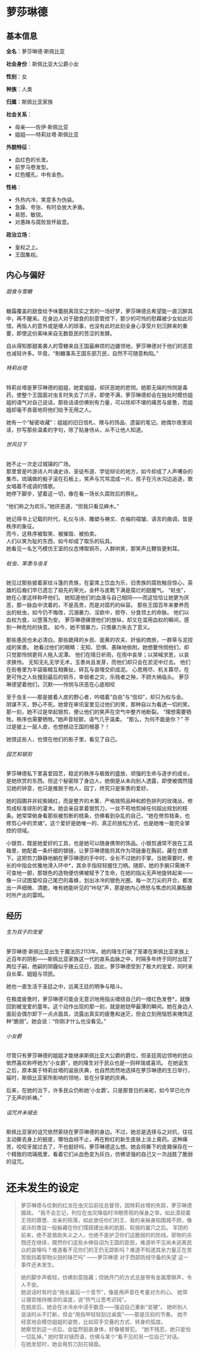 # 萝莎琳德
## 基本信息
**全名**：萝莎琳德·斯佩比亚

**社会身份**：斯佩比亚大公爵小女

**性别**：女

**种族**：人类

**归属**：斯佩比亚家族

**社会关系**：
- 母亲——佐伊·斯佩比亚
- 姐姐——特莉丝塔·斯佩比亚

**外貌特征**：
- 血红色的长发。
- 前罗马卷发型。
- 红色瞳孔，中有金色。

**性格**：
- 外热内冷，笑意多为伪装。
- 急躁、夸张、有时会放大矛盾。
- 易怒、敏锐。
- 对愚昧与腐败皆怀敌意。

**政治立场**：
- 皇权之上。
- 王国集权。
## 内心与偏好
###### 甜食与雪糖
糖霜覆盖的甜食给予味蕾脱离现实之苦的一场好梦，萝莎琳德总希望能一直沉醉其中，再不醒来。在身边人对于甜食的刻意管控下，那少的可怜的慰藉被少女如此珍惜，再恼人的意外或是缠人的琐事，也没有此时此刻全身心享受片刻沉醉来的重要，即使这份美味来自无数臣民的苦涩的发酵。

自从得知那甜美袭人的雪糖来自王国最麻烦的边疆领地，萝莎琳德对于他们的恶意也减轻许多。毕竟，“制糖事系王国东部万民，自然不可随意构陷。”
###### 特莉丝塔
特莉丝塔是萝莎琳德的姐姐，她爱姐姐，却厌恶她的悲悯。她那无端的怜悯是毒药，使整个王国面对虫豸时失去了爪牙。即使不满，萝莎琳德却会在独处时模仿姐姐的语气对自己说话，那些话语仿佛别有力量，可以除却不堪的痛苦与疲惫，而姐姐却毫不吝啬地将他们给予无用之人。

她有一个“秘密收藏”：姐姐的旧日信札、赠与的饰品、遗留的笔记。她偶尔夜里阅读，抄写那些温柔的字句，除了贴身侍从，从不让他人知道。
###### 世风日下
她不止一次走过城镇的广场。  
那里曾是吟游诗人吟诵史诗、圣徒布道、学徒辩论的地方，如今却成了人声嘈杂的集市。琉璃做的骰子滚在石板上，笑声与咒骂混成一片。孩子在污水沟边追逐，歌女唱着不成调的情歌。  
她停下脚步，望着这一切，像在看一场长久腐败后的祭礼。

“他们称之为欢乐。”她厌恶道，“但我只看见麻木。”

她记得书上记载的时代，礼仪与诗、雕塑与祷文、衣袖的褶皱、语言的曲调，皆是秩序的象征。  
而今，这秩序被取笑、被摧毁、被拍卖。  
人们以笑为耻的东西，如今却成了取乐的玩具。  
她看见一名乞丐模仿王室的仪态博取铜币，人群哄笑，那笑声比鞭笞更刺耳。
###### 蛀虫、笨黍与虫豸
她见过那些披着家纹斗篷的贵族，在宴席上饮血为乐，旧贵族的腐败触目惊心，英雄的后裔们早已遗忘了祖先的荣光，金杯与皮靴下满是腐烂的甜腥气。 
“蛀虫”，她在心里这样称呼他们。
她知道他们的血液与自己相同——而这恰恰让她更为厌恶，那一脉血中流着的，不是高贵，而是对腐朽的纵容。
那些王国百年来豢养而出的蛀虫，如今仍不悔改，沉溺暴力、淫欲中，掠夺、分食领土的命脉。
他们以血权为食，以堕落为安。
萝莎琳德痛恨他们的放纵，却又在滥用血权的瞬间，感到一种危险的快意。
如今，她不恨暴力，只恨暴力失去了意义。

那些愚民也未必清白。那些跪拜的乡民、面黄的农夫、奸佞的商旅，一群草与泥捏成的笨黍。
她看过他们的眼睛：无知、恐惧、愚昧地依附。她想要怜悯他们，却只觉那怜悯更将人拖入泥潭。
他们在晴日祈雨，在雨中哀旱；以哭喊求恩，以哀求换怜。
无知无礼无学无术，玉黍尚且发芽，而他们却只会在淤泥中烂去。
他们在街巷里为半袋赈粮互相撕扯，碎瓦与哀嚎交织成泥。
心思用尽、机关算尽，在更可怜之人处搜刮最后的铜币，幸弱者之灾，乐贱者之殃，不顾大祸临头。
萝莎琳德望着他们，沉默——怜悯与厌恶在心底相咬

至于虫豸——那是披着人皮的野心者，吟唱着“自由”与“信仰”，却只为权与金。
阴谋不灭，野心不死。她曾在审讯室里见过他们的笑，那种自以为看透一切的笑。
那一刻，她不过是举起银剪，便让他们的笑声在空气中整齐地断裂。
“理想需要牺牲。秩序也需要牺牲。”她声音轻颤，语气几乎温柔。
“那么，为何不能是你？”
不过是披上一层人皮，也想撼动王国的根基？！

她恨这些人，也恨在他们的影子里，看见了自己。
###### 园艺和银剪
萝莎琳德私下里喜爱园艺，稳定的秩序与极致的盛放、顽强的生命与逐步的成长，是她欣赏的东西。但这个秘密除了身边人，她倒是从未向别人透露，即使被偶然撞见她的钟意，也只是推脱于他人，园丁，终究只是笨黍的爱好。

她的园圃并非姹紫嫣红，而是整齐的木篱、严格按照品种和颜色排列的玫瑰丛、修剪成标准球形的灌木。她会亲自拿着银剪刀，一丝不苟地剪掉任何超出规划的枝条。她常常俯身看那些被剪断的枝条，仿佛看到杂乱的自己，“她在修剪枝条，也修剪心中的灵魂”。这个爱好是她唯一的、真正的放松方式，也是她唯一能完全掌控的领域。

小银剪，既是她爱好的工具，也是她可以随身携带的饰品。小银剪通常不放在工具箱里，她配着一条纤细的银链，让萝莎琳德能将其作为项链垂在胸前，藏在衣襟下。这把剪刀静静地躺在萝莎琳德的手中时，全长不过她的手掌。当她需要时，​​修长的中指会优雅地滑入环中​*，其余手指轻轻握住刀柄。随即，她的手腕只需微不可查地一颤，那银色的造物便仿佛被赋予了生命，在她的指尖无声地旋转起来——像一只试图蛰咬自己尾巴的毒蜂，划出冰冷的银色光圈。每一次刀尖的开合，都发出一声细微、清脆，唯有她能听见的“咔哒”声，那是她内心愤怒与焦虑的风暴酝酿时所产出的雷鸣。
## 经历
###### 生为双子的宠爱
萝莎琳德·斯佩比亚出生于魔法历2113年。她的降生打破了笼罩在斯佩比亚家族上近百年的阴影——斯佩比亚家族这一代的直系血脉之中，时隔多年终于同时出现了两位子嗣，绝嗣的阴霾似乎拨云见日，因此，萝莎琳德受到了极大的宠爱，同时来自长辈、姐姐与领民。

她也一直生活于圣廷之中，远离王廷的明争与暗斗。

在极度疲惫时，萝莎琳德可能会无意识地​​用指尖缠绕自己的一缕红色发卷​*，就像回到被宠爱的童年。这个动作出现的那一刻，就是她铠甲最薄的瞬间。她在身边人面前会偶尔卸下一点点面具，流露出真实的疲惫和迷茫，但会立刻用恼怒来掩饰这种“脆弱”。她会说：“你刚才什么也没看见。”
###### 小女爵
尽管只有萝莎琳德的姐姐才能继承斯佩比亚大公爵的爵位，但圣廷周边领地的民众依然喜欢称呼她为“小女爵”，她的降生对于民众也是一则祥瑞或喜讯。
在她诞生之后，原本属于特莉丝塔的诞辰庆典，也自然而然地选择在萝莎琳德的生日举行，届时，斯佩比亚家所影响的领地，皆在分享她的庆典。

后来，在她的治下，许多民众仍称她‘小女爵’。只是那昔日的亲昵，如今早已化作了无声的祈祷。”
###### 诅咒并未褪去
斯佩比亚家的诅咒依然萦绕在萝莎琳德的身边。不过，她总是选择与之对抗，往往主动撕去身上的蜕皮，哪怕血倾不止，再在粉红的新生皮肤上涂上膏药。这种痛苦，咬咬牙就过去了，不也挺好吗，萝莎琳德这么想。她会将撕下的皮屑保存在一个精致的琉璃瓶里，看着它们从血色变为灰白，仿佛坚强的自己又一次战胜了脆弱的诅咒。
# 还未发生的设定
>萝莎琳德与仅剩的红龙在虫灾后前往总督领，因特莉丝塔的失踪，萝莎琳德摄政。
>"我不会忘记，列位在虫灾降临时冷眼旁观的保身之举。如此漠视着王领的隳堕、龙亲的殒落，如此放任你们的王、我的亲姊身陷围城不顾，像诺沃的黍鼠一般躲藏在你们懦搭建出来的肮脏、软弱的巢穴之后。
>军团的前来，绝不是救助失义之人，也绝不是护卫你们这脆弱的的防线。邪物的杀戮还在继续，既然你们这些乡绅自诩为王国的臣民，难道听不见尚未逃离民众的哀嚎吗？难道看不见你们的王仍无踪影吗？难道不知道其余力量正在苦苦抵挡着邪物尖锐的锋芒吗"
>																			——萝莎琳德
>																	对于西部防线守备的失望
>这一事件还未发生。

>她的脚步声极轻，仿佛刻意隐藏；但她开门的方式总是带有金属摩擦声，令人不安。  
>她说话时有时会“拖长最后一个音节”，像是用声音在考量对方的心。
>她常让寝宫维持微凉的温度，说“热气让思考迟钝”。  
>在蜕皮后，她会在冰冷水中浸手数息——强迫自己重新“变硬”。
>她听别人说话时从不打断，但会“用指甲轻轻刮过桌面”——那是压抑的节奏。
>她不经意地会模仿姐姐的姿势，比如双手交叠的方式、转身的弧度。  
>她察觉到这一点后，会猛然挺直身体，好像被冒犯。
>“她不残忍，她只是怕一切乱掉。”
>她时常对镜而语，仿佛与某个“看不见的另一位自己”对话。  
>在她发怒时，她会用剪刀刮花镜面。